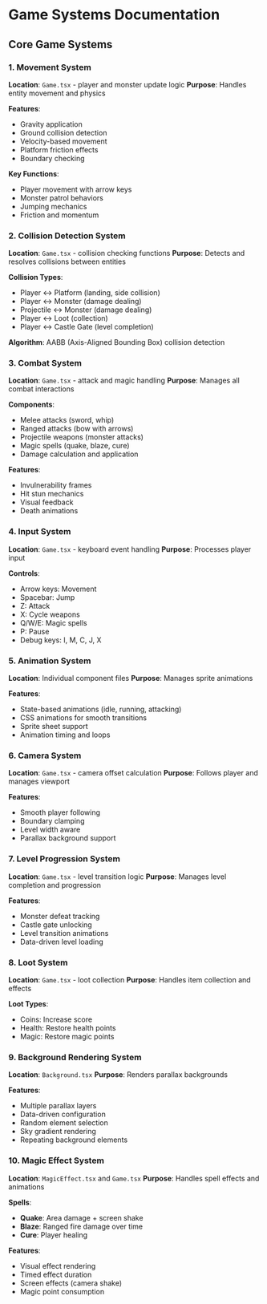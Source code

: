 # Game Systems Documentation

## Core Game Systems

### 1. Movement System
**Location**: `Game.tsx` - player and monster update logic
**Purpose**: Handles entity movement and physics

**Features**:
- Gravity application
- Ground collision detection
- Velocity-based movement
- Platform friction effects
- Boundary checking

**Key Functions**:
- Player movement with arrow keys
- Monster patrol behaviors
- Jumping mechanics
- Friction and momentum

### 2. Collision Detection System
**Location**: `Game.tsx` - collision checking functions
**Purpose**: Detects and resolves collisions between entities

**Collision Types**:
- Player ↔ Platform (landing, side collision)
- Player ↔ Monster (damage dealing)
- Projectile ↔ Monster (damage dealing)
- Player ↔ Loot (collection)
- Player ↔ Castle Gate (level completion)

**Algorithm**: AABB (Axis-Aligned Bounding Box) collision detection

### 3. Combat System
**Location**: `Game.tsx` - attack and magic handling
**Purpose**: Manages all combat interactions

**Components**:
- Melee attacks (sword, whip)
- Ranged attacks (bow with arrows)
- Projectile weapons (monster attacks)
- Magic spells (quake, blaze, cure)
- Damage calculation and application

**Features**:
- Invulnerability frames
- Hit stun mechanics
- Visual feedback
- Death animations

### 4. Input System
**Location**: `Game.tsx` - keyboard event handling
**Purpose**: Processes player input

**Controls**:
- Arrow keys: Movement
- Spacebar: Jump
- Z: Attack
- X: Cycle weapons
- Q/W/E: Magic spells
- P: Pause
- Debug keys: I, M, C, J, X

### 5. Animation System
**Location**: Individual component files
**Purpose**: Manages sprite animations

**Features**:
- State-based animations (idle, running, attacking)
- CSS animations for smooth transitions
- Sprite sheet support
- Animation timing and loops

### 6. Camera System
**Location**: `Game.tsx` - camera offset calculation
**Purpose**: Follows player and manages viewport

**Features**:
- Smooth player following
- Boundary clamping
- Level width aware
- Parallax background support

### 7. Level Progression System
**Location**: `Game.tsx` - level transition logic
**Purpose**: Manages level completion and progression

**Features**:
- Monster defeat tracking
- Castle gate unlocking
- Level transition animations
- Data-driven level loading

### 8. Loot System
**Location**: `Game.tsx` - loot collection
**Purpose**: Handles item collection and effects

**Loot Types**:
- Coins: Increase score
- Health: Restore health points
- Magic: Restore magic points

### 9. Background Rendering System
**Location**: `Background.tsx`
**Purpose**: Renders parallax backgrounds

**Features**:
- Multiple parallax layers
- Data-driven configuration
- Random element selection
- Sky gradient rendering
- Repeating background elements

### 10. Magic Effect System
**Location**: `MagicEffect.tsx` and `Game.tsx`
**Purpose**: Handles spell effects and animations

**Spells**:
- **Quake**: Area damage + screen shake
- **Blaze**: Ranged fire damage over time
- **Cure**: Player healing

**Features**:
- Visual effect rendering
- Timed effect duration
- Screen effects (camera shake)
- Magic point consumption
